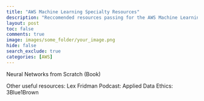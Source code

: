 ```yaml
---
title: "AWS Machine Learning Specialty Resources"
description: "Reccomended resources passing for the AWS Machine Learning Specialty."
layout: post
toc: false
comments: true
image: images/some_folder/your_image.png
hide: false
search_exclude: true
categories: [AWS]
---
```

Neural Networks from Scratch (Book)

Other useful resources:
Lex Fridman Podcast:
Applied Data Ethics:
3Blue1Brown
